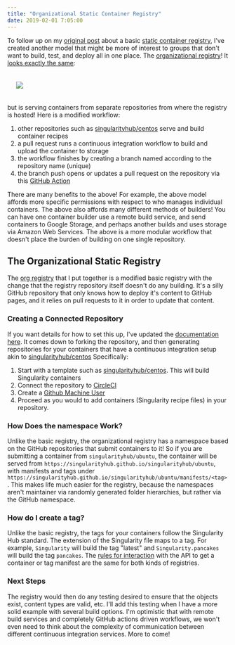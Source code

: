 ```yaml
---
title: "Organizational Static Container Registry"
date: 2019-02-01 7:05:00
---
```


To follow up on my <a href="https://vsoch.github.io/2019/static-registry/" target="_blank">original post</a> 
about a basic <a href="https://www.github.com/singularityhub/registry-" target="_blank">static container registry</a>,
I've created another model that might be more of interest to groups that don't want to build, test, and deploy
all in one place. The <a href="https://www.github.com/singularityhub/registry-org" target="_blank">organizational registry</a>!
It <a href="https://singularityhub.github.io/registry-org/" target="_blank">looks exactly the same</a>:


<div style="padding:20px">
<a href="https://vsoch.github.io/assets/images/posts/sregistry/org.png"><img src="https://vsoch.github.io/assets/images/posts/sregistry/org.png"></a>
</div>


 but is serving containers from separate repositories from where the registry is hosted! Here is a modified workflow:

<ol class="custom-counter">
<li>other repositories such as <a href="https://www.github.com/singularityhub/centos" target="_blank">singularityhub/centos</a> serve and build container recipes</li>
<li>a pull request runs a continuous integration workflow to build and upload the container to storage</li>
<li>the workflow finishes by creating a branch named according to the repository name (unique)</li>
<li>the branch push opens or updates a pull request on the repository via this <a href="https://www.github.com/vsoch/pull-request-action" target="_blank">GitHub Action</a></li>
</ol>

There are many benefits to the above! For example, the above model affords more specific permissions with respect to who
manages individual containers. The above also affords many different methods of builders! You can have
one container builder use a remote build service, and send containers to Google Storage, and perhaps
another builds and uses storage via Amazon Web Services. The above is a more modular workflow that 
doesn't place the burden of building on one single repository.

## The Organizational Static Registry

The [org registry](https://www.github.com/singularityhub/registry-org) that I put together is a modified basic registry
with the change that the registry repository itself doesn't do any building. It's a silly GitHub repository that only
knows how to deploy it's content to GitHub pages, and it relies on pull requests to it in order to update that content.


### Creating a Connected Repository

If you want details for how to set this up, I've updated the [documentation here](https://github.com/singularityhub/registry/wiki/deploy-container-storage).
It comes down to forking the repository, and then generating repositories for your containers
that have a continuous integration setup akin to <a href="https://www.github.com/singularityhub/centos" target="_blank">singularityhub/centos</a>
Specifically:

<ol class="custom-counter">
<li>Start with a template such as <a href="https://www.github.com/singularityhub/centos" target="_blank">singularityhub/centos</a>. This will build Singularity containers</li>
<li>Connect the repository to <a href="https://circleci.com/docs/2.0/getting-started/#setting-up-your-build-on-circleci" target="_blank">CircleCI</a></li>
<li>Create a <a href="https://github.com/singularityhub/registry/wiki/Github-Machine-User" target="_blank">Github Machine User</a></li>
<li>Proceed as you would to add containers (Singularity recipe files) in your repository.</li>
</ol>


### How Does the namespace Work?

Unlike the basic registry, the organizational registry has a namespace based on the GitHub repositories that submit containers to it! So if you are submitting a container from `singularityhub/ubuntu`, the container will be served from `https://singularityhub.github.io/singularityhub/ubuntu`, with manifests and tags under `https://singularityhub.github.io/singularityhub/ubuntu/manifests/<tag>`. This makes life much easier for the registry, because the namespaces aren't maintainer via
randomly generated folder hierarchies, but rather via the GitHub namespace.

### How do I create a tag?

Unlike the basic registry, the tags for your containers follow the Singularity Hub standard. The extension of the Singularity file maps to a tag. For example, `Singularity` will build the tag "latest" and `Singularity.pancakes` will build the tag `pancakes`. 
The [rules for interaction](https://github.com/singularityhub/registry/wiki/deploy-container-storage#interaction)
with the API to get a container or tag manifest are the same for both kinds of registries.


### Next Steps

The registry would then do any testing desired to ensure that the objects exist, content types are valid, etc. 
I'll add this testing when I have a more solid example with several build options. I'm optimistic that with
remote build services and completely GitHub actions driven workflows, we won't even need to think about
the complexity of communication between different continuous integration services. More to come!
